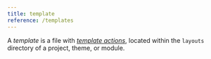 ```yaml
---
title: template
reference: /templates
---
```


A _template_ is a file with [_template actions_](g), located within the `layouts` directory of a project, theme, or module.
